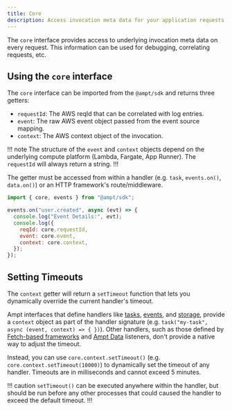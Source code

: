 ```yaml
---
title: Core
description: Access invocation meta data for your application requests.
---
```


The `core` interface provides access to underlying invocation meta data on every request. This information can be used for debugging, correlating requests, etc.

## Using the `core` interface

The `core` interface can be imported from the `@ampt/sdk` and returns three getters:

- `requestId`: The AWS reqId that can be correlated with log entries.
- `event`: The raw AWS event object passed from the event source mapping.
- `context`: The AWS context object of the invocation.

!!! note
The structure of the `event` and `context` objects depend on the underlying compute platform (Lambda, Fargate, App Runner). The `requestId` will always return a string.
!!!

The getter must be accessed from within a handler (e.g. `task`, `events.on()`, `data.on()`) or an HTTP framework's route/middleware.

```javascript title=Accessing core meta data, copy=false
import { core, events } from "@ampt/sdk";

events.on("user.created", async (evt) => {
  console.log("Event Details:", evt);
  console.log({
    reqId: core.requestId,
    event: core.event,
    context: core.context,
  });
});
```

## Setting Timeouts

The `context` getter will return a `setTimeout` function that lets you dynamically override the current handler's timeout.

Ampt interfaces that define handlers like [tasks](/docs/tasks), [events](/docs/events), and [storage](/docs/tasks), provide a `context` object as part of the handler signature (e.g. `task("my-task", async (event, context) => { })`). Other handlers, such as those defined by [Fetch-based frameworks](/docs/frameworks/fetch-based/) and [Ampt Data](/docs/data/) listeners, don't provide a native way to adjust the timeout.

Instead, you can use `core.context.setTimeout()` (e.g. `core.context.setTimeout(10000)`) to dynamically set the timeout of any handler. Timeouts are in milliseconds and cannot exceed 5 minutes.

!!! caution
`setTimeout()` can be executed anywhere within the handler, but should be run before any other processes that could caused the handler to exceed the default timeout.
!!!
